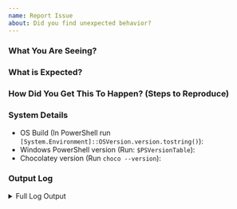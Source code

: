 ```yaml
---
name: Report Issue
about: Did you find unexpected behavior?
---
```


<!--
Ensure you have read over [Submitting Issues](https://github.com/chocolatey/.github/blob/main/SUBMITTING-ISSUES.md)

Please check to see if your issue already exists with a quick search of the issues. Start with one relevant term and then add if you get too many results.

NOTE: Keep in mind we have a [Code Of Conduct](https://github.com/chocolatey/.github/blob/main/CODE_OF_CONDUCT.md) that we expect folks to observe when they are looking for support in the Chocolatey community.

Name your issue appropriately: give it a sentence that reads well enough for anyone seeing this in the release notes to what it is.

When writing out the issue details please ensure you are writing it as if you were explaining it to somebody else.
Even if you will be working on and resolving the issue yourself. This helps others to understand the reasons for the
pull request and for it to be searchable in future.
-->

### What You Are Seeing?

### What is Expected?

### How Did You Get This To Happen? (Steps to Reproduce)
<!--
Add the steps that allows US to reproduce your problem. For example.

1. I ran this command `choco source list`
1. No sources were displayed.
1. I then ran this command `choco blah`
1. etc.

NOTE: We may be unable to troubleshoot / respond to issues without reproducible
steps. If you do not complete this section there is a high chance your issue
may be closed.
-->


### System Details

* OS Build (In PowerShell run `[System.Environment]::OSVersion.version.tostring()`):
* Windows PowerShell version (Run: `$PSVersionTable`):
* Chocolatey version (Run `choco --version`):

### Output Log
<!--
When including the log information, please ensure you have run the command with --debug --verbose. It provides important information for determining an issue

- Make sure there is no sensitive data shared.
- We need ALL output, not just what you may believe is relevant.
- We need ALL OUTPUT (including the configuration information), see https://gist.github.com/ferventcoder/b1300b91c167c8ac8205#file-error-txt-L1-L41 for what we need.
- If it is hard to reproduce with debug/verbose, the log file already logs with those parameters, just grab the relevant section from the log file (in the logs directory of your Chocolatey install).
-->


<details>
<summary>Full Log Output</summary>

<p>

~~~sh
IF YOUR LOG CONTENT IS SHORT, PLACE IT HERE - WE NEED _ALL_ DETAILED OUTPUT BASED ON THE ABOVE TO BE ABLE TO PROVIDE SUPPORT (YOU WILL FIND THAT IN THE $env:ChocolateyInstall\logs\chocolatey.log between the `=====`)
IF YOUR LOG CONTENT IS LONG, PLEASE LINK TO A GIST (see https://docs.github.com/en/github/writing-on-github/editing-and-sharing-content-with-gists/creating-gists)
~~~

</p>

</details>
